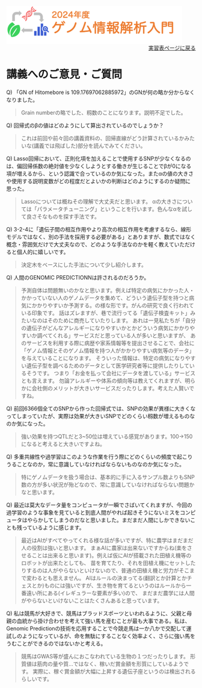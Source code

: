 <img src="https://github.com/CropEvol/lecture/blob/master/textbook_2024/images/logo.png?raw=true" alt="2024年度ゲノム情報解析入門" height="100px" align="middle">

<div align="right"><a href="https://github.com/CropEvol/lecture#section2">実習表ページに戻る</a></div>

# 講義へのご意見・ご質問

Q) 「GN of Hitomebore is 109.17697062885972」のGNが何の略か分からなくなりました。

> Grain numberの略でした、籾数のことになります。説明不足でした。

Q) 回帰式のβの値はどのようにして算出されているのでしょうか？

> これは前回や前々回の講義資料の、回帰直線がどう計算されているかみたいな(講義では飛ばした)部分を読んでみてください。

Q) Lasso回帰において、正則化項を加えることで使用するSNPが少なくなるのは、偏回帰係数の絶対値を少なくしようとする働きが生じることでβが0になる項が増えるから、という認識で合っているのか気になった。またαの値の大きさや使用する説明変数がどの程度だとよいかの判断はどのようにするのか疑問に思った。

> Lassoについては概ねその理解で大丈夫だと思います。
> αの大きさについては「パラメータチューニング」ということを行います。色んなαを試して良さそなものを探す手法です。

Q) 3-2-4に「遺伝子間の相互作用やより高次の相互作用を考慮するなら、線形モデルではなく、別の手法を採用する必要がある」とありますが、数式ではなく概念・雰囲気だけで大丈夫なので、どのような手法なのかを軽く教えていただけると個人的に嬉しいです。

> 決定木をベースにした手法について少し紹介します。

Q) 人間のGENOMIC PREDICTIONNは許されるのだろうか。

> 予測自体は問題無いのかなと思います。例えば特定の病気にかかった人・かかっていない人のゲノムデータを集めて、どういう遺伝子型を持つと病気にかかりやすいか予測する。の様な形です。がんの研究で良く行われている印象です。
> 話はズレますが、巷で流行ってる「遺伝子検査キット」みたいなのはそのために商売していたりします。
> あれは一見私たちが「自分の遺伝子がどんなアレルギーになりやすいかとかどういう病気にかかりやすいか調べてくれる」サービスだと思っている人が多いと思いますが、
> あのサービスを利用する際に病歴や家系情報等を提出させることで、会社に「ゲノム情報とそのゲノム情報を持つ人がかかりやすい病気等のデータ」を与えていることになります。
> そういった情報は、特定の病気になりやすい遺伝子型を調べるためのデータとして医学研究者等に提供したりしているそうです。
> つまり「お金を払って会社にデータを渡している」サービスとも言えます。
> 勿論アレルギーや体系の傾向等は教えてくれますが、明らかに会社側のメリットが大きいサービスだったりします。考えた人賢いですね。

Q) 前回6366個全てのSNPから作った回帰式では、SNPの効果が異様に大きくなってしまっていたが、実際は効果が大きいSNPでどのくらい籾数が増えるものなのか気になった。

> 強い効果を持つQTLだと3~50位は増えている感覚があります。100→150になると考えると大きいですよね。

Q) 多重共線性や過学習はこのような作業を行う際にどのくらいの頻度で起こりうることなのか，常に意識していなければならないものなのか気になった。

> 特にゲノムデータを扱う場合は、基本的に手に入るサンプル数よりもSNP数の方が多い状況が殆どなので、常に意識していなければならない問題かなと思います。

Q) 最近は莫大なデータ量をコンピュータが一瞬でさばいてくれますが、今回の過学習のような事象を見ていると到底人間がやれば起きそうにないミスをコンピュータはやらかしてしまうのだなと思いました。まだまだ人間にしかできないことも残っているように感じます。

> 最近はAIがすべてやってくれる様な話が多いですが、特に農学はまだまだ人の役割は強いと思います。
> まぁAIに農家は出来ないですからね(楽をさせることは出来ると思います)。例えば仮にAIが搭載された田植え機等のロボットが出来たとしても、
> 苗を育てたり、それを田植え機にセットしたりするのは人がやらないといけないので、普通の田植え機と労力がそこまで変わるとも思えません。
> AIはルールの決まってる(翻訳とか計算とかチェスとか)ものには強いですが、生き物を育てるというのはルールから一番遠い所にある(イレギュラーな要素が多い)ので、
> まだまだ農学には人間がやらないといけないことはたくさんあると思っています。

Q) 私は競馬が大好きで、競馬はブラッドスポーツといわれるように、父親と母親の血統から掛け合わせを考えて強い馬を産むことが最も大事である。私は、Genomic Predictionの技術を応用することで今競走馬は一か八かで交配して運試しのようになっているが、命を無駄にすることなく効率よく、さらに強い馬をうむことができるのではないかと考える。

> 競馬はGWAS等が盛んにおこなわれている生物の１つだったりします。
> 形質値は筋肉の量や質…ではなく、稼いだ賞金額を形質にしているようです。
> 実際に、稼ぐ賞金額が大幅に上昇する遺伝子座というのは検出されるらしいです。
